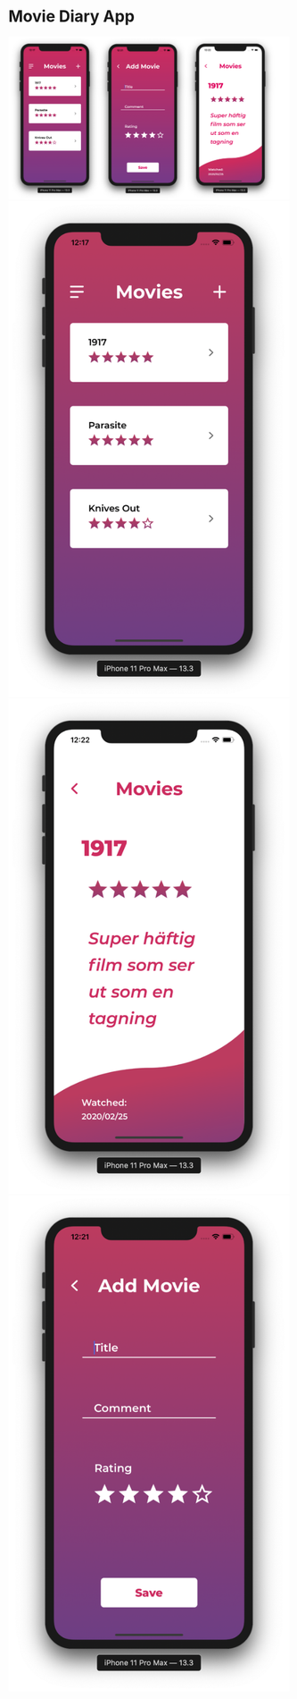 # Movie Diary App


![Image](https://raw.githubusercontent.com/johannesbjur/movie-diary-app/master/images/all_screens.png)
![Image](https://raw.githubusercontent.com/johannesbjur/movie-diary-app/master/images/home_screen.png)
![Image](https://raw.githubusercontent.com/johannesbjur/movie-diary-app/master/images/view_movie.png)
![Image](https://raw.githubusercontent.com/johannesbjur/movie-diary-app/master/images/add_movie.png)

